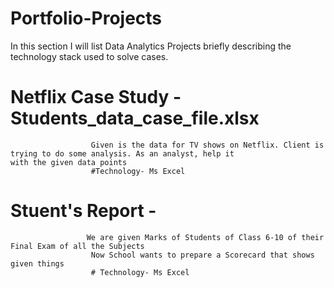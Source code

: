# Portfolio-Projects
In this section I will list Data Analytics Projects briefly describing the technology stack used to solve cases.

# Netflix Case Study - Students_data_case_file.xlsx
                      Given is the data for TV shows on Netflix. Client is trying to do some analysis. As an analyst, help it                                      with the given data points		
                      #Technology- Ms Excel

# Stuent's Report - 
                     We are given Marks of Students of Class 6-10 of their Final Exam of all the Subjects			
                      Now School wants to prepare a Scorecard that shows given things
                      # Technology- Ms Excel
